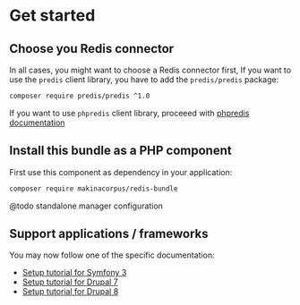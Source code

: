 # Get started

## Choose you Redis connector

In all cases, you might want to choose a Redis connector first, If you want to
use the `predis` client library, you have to add the `predis/predis` package:

```bash
composer require predis/predis ^1.0
```
If you want to use `phpredis` client library, proceeed with
[phpredis documentation](https://github.com/phpredis/phpredis)

## Install this bundle as a PHP component

First use this component as dependency in your application:

```bash
composer require makinacorpus/redis-bundle
```

@todo standalone manager configuration

## Support applications&nbsp;/&nbsp;frameworks

You may now follow one of the specific documentation:

 *  [Setup tutorial for Symfony 3](symfony3.md)
 *  [Setup tutorial for Drupal 7](drupal7.md)
 *  [Setup tutorial for Drupal 8](drupal8.md)
